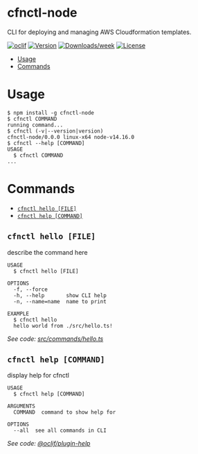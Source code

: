 cfnctl-node
===========

CLI for deploying and managing AWS Cloudformation templates.

[![oclif](https://img.shields.io/badge/cli-oclif-brightgreen.svg)](https://oclif.io)
[![Version](https://img.shields.io/npm/v/cfnctl-node.svg)](https://npmjs.org/package/cfnctl-node)
[![Downloads/week](https://img.shields.io/npm/dw/cfnctl-node.svg)](https://npmjs.org/package/cfnctl-node)
[![License](https://img.shields.io/npm/l/cfnctl-node.svg)](https://github.com/ncronquist/cfnctl-node/blob/master/package.json)

<!-- toc -->
* [Usage](#usage)
* [Commands](#commands)
<!-- tocstop -->
# Usage
<!-- usage -->
```sh-session
$ npm install -g cfnctl-node
$ cfnctl COMMAND
running command...
$ cfnctl (-v|--version|version)
cfnctl-node/0.0.0 linux-x64 node-v14.16.0
$ cfnctl --help [COMMAND]
USAGE
  $ cfnctl COMMAND
...
```
<!-- usagestop -->
# Commands
<!-- commands -->
* [`cfnctl hello [FILE]`](#cfnctl-hello-file)
* [`cfnctl help [COMMAND]`](#cfnctl-help-command)

## `cfnctl hello [FILE]`

describe the command here

```
USAGE
  $ cfnctl hello [FILE]

OPTIONS
  -f, --force
  -h, --help       show CLI help
  -n, --name=name  name to print

EXAMPLE
  $ cfnctl hello
  hello world from ./src/hello.ts!
```

_See code: [src/commands/hello.ts](https://github.com/ncronquist/cfnctl-node/blob/v0.0.0/src/commands/hello.ts)_

## `cfnctl help [COMMAND]`

display help for cfnctl

```
USAGE
  $ cfnctl help [COMMAND]

ARGUMENTS
  COMMAND  command to show help for

OPTIONS
  --all  see all commands in CLI
```

_See code: [@oclif/plugin-help](https://github.com/oclif/plugin-help/blob/v3.2.2/src/commands/help.ts)_
<!-- commandsstop -->

